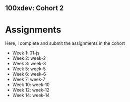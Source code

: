 ## 100xdev: Cohort 2
# Assignments
Here, I complete and submit the assignments in the cohort

-   Week 1: 01-js
-   Week 2: week-2
-   Week 3: week-3
-   Week 5: week-5
-   Week 6: week-6
-   Week 7: week-7
-   Week 10: week-10
-   Week 12: week-12
-   Week 14: week-14